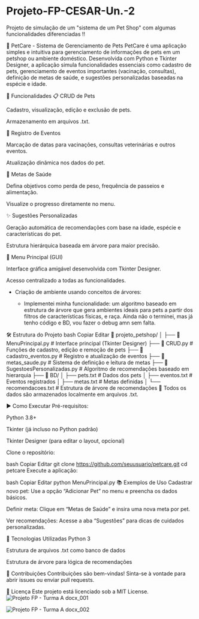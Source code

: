 # Projeto-FP-CESAR-Un.-2

Projeto de simulação de um "sistema de um Pet Shop" com algumas funcionalidades diferenciadas !!

🐾 PetCare - Sistema de Gerenciamento de Pets
PetCare é uma aplicação simples e intuitiva para gerenciamento de informações de pets em um petshop ou ambiente doméstico. Desenvolvida com Python e Tkinter Designer, a aplicação simula funcionalidades essenciais como cadastro de pets, gerenciamento de eventos importantes (vacinação, consultas), definição de metas de saúde, e sugestões personalizadas baseadas na espécie e idade.

🚀 Funcionalidades
📋 CRUD de Pets

Cadastro, visualização, edição e exclusão de pets.

Armazenamento em arquivos .txt.

📅 Registro de Eventos

Marcação de datas para vacinações, consultas veterinárias e outros eventos.

Atualização dinâmica nos dados do pet.

🎯 Metas de Saúde

Defina objetivos como perda de peso, frequência de passeios e alimentação.

Visualize o progresso diretamente no menu.

✨ Sugestões Personalizadas

Geração automática de recomendações com base na idade, espécie e características do pet.

Estrutura hierárquica baseada em árvore para maior precisão.

🧭 Menu Principal (GUI)

Interface gráfica amigável desenvolvida com Tkinter Designer.

Acesso centralizado a todas as funcionalidades.

- Criação de ambiente usando conceitos de árvores:

  - Implementei minha funcionalidade: um algoritmo baseado em estrutura de árvore que gera ambientes ideais para pets a partir dos filtros de características físicas, e raça. Ainda não o terminei, mas já tenho código e BD, vou fazer o debug amn sem falta.


🛠 Estrutura do Projeto
bash
Copiar
Editar
📁 projeto_petshop/
│
├── 📄 MenuPrincipal.py            # Interface principal (Tkinter Designer)
├── 📄 CRUD.py                     # Funções de cadastro, edição e remoção de pets
├── 📄 cadastro_eventos.py        # Registro e atualização de eventos
├── 📄 metas_saude.py             # Sistema de definição e leitura de metas
├── 📄 SugestoesPersonalizadas.py # Algoritmo de recomendações baseado em hierarquia
├── 📁 BD/
│   ├── pets.txt                  # Dados dos pets
│   ├── eventos.txt               # Eventos registrados
│   ├── metas.txt                 # Metas definidas
│   └── recomendacoes.txt         # Estrutura de árvore de recomendações
📌 Todos os dados são armazenados localmente em arquivos .txt.

▶️ Como Executar
Pré-requisitos:

Python 3.8+

Tkinter (já incluso no Python padrão)

Tkinter Designer (para editar o layout, opcional)

Clone o repositório:

bash
Copiar
Editar
git clone https://github.com/seuusuario/petcare.git
cd petcare
Execute a aplicação:

bash
Copiar
Editar
python MenuPrincipal.py
📚 Exemplos de Uso
Cadastrar novo pet: Use a opção “Adicionar Pet” no menu e preencha os dados básicos.

Definir meta: Clique em “Metas de Saúde” e insira uma nova meta por pet.

Ver recomendações: Acesse a aba “Sugestões” para dicas de cuidados personalizadas.

🧩 Tecnologias Utilizadas
Python 3

Estrutura de arquivos .txt como banco de dados

Estrutura de árvore para lógica de recomendações

🤝 Contribuições
Contribuições são bem-vindas! Sinta-se à vontade para abrir issues ou enviar pull requests.

📄 Licença
Este projeto está licenciado sob a MIT License.
![Projeto FP - Turma A docx_001](https://github.com/user-attachments/assets/3fb4372b-93ab-4a15-8b0c-6215c3bdc40a)

![Projeto FP - Turma A docx_002](https://github.com/user-attachments/assets/ac8a1f22-77b9-43d8-b7df-fb71f8471dc7)
